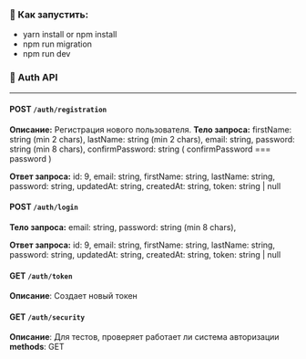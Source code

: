 ### 🔐 Как запустить:

- yarn install or npm install
- npm run migration
- npm run dev

### 🔐 Auth API

---

#### **POST** `/auth/registration`

**Описание:** Регистрация нового пользователя.
**Тело запроса:**
firstName: string (min 2 chars),
lastName: string (min 2 chars),
email: string,
password: string (min 8 chars),
confirmPassword: string ( confirmPassword === password )

**Ответ запроса:**
id: 9,
email: string,
firstName: string,
lastName: string,
password: string,
updatedAt: string,
createdAt: string,
token: string | null

#### **POST** `/auth/login`

**Тело запроса:**
email: string,
password: string (min 8 chars),

**Ответ запроса:**
id: 9,
email: string,
firstName: string,
lastName: string,
password: string,
updatedAt: string,
createdAt: string,
token: string | null

#### **GET** `/auth/token`

**Описание**: Создает новый токен

#### **GET** `/auth/security`

**Описание**: Для тестов, проверяет работает ли система авторизации
**methods**: GET
